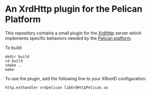 
An XrdHttp plugin for the Pelican Platform
==========================================

This repository contains a small plugin for the [XrdHttp](https://xrootd.github.io/) server
which implements specific behaviors needed by the [Pelican platform](https://pelicanplatform.org/).

To build:

```
mkdir build
cd build
cmake ..
make
```

To use the plugin, add the following line to your XRootD configuration:

```
http.exthandler xrdpelican libXrdHttpPelican.so
```
